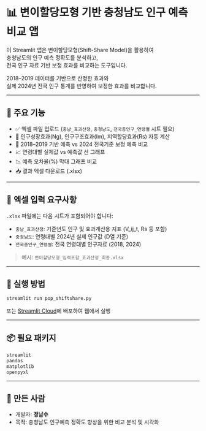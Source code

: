 
# 📊 변이할당모형 기반 충청남도 인구 예측 비교 앱

이 Streamlit 앱은 변이할당모형(Shift-Share Model)을 활용하여  
충청남도의 인구 예측 정확도를 분석하고,  
전국 인구 자료 기반 보정 효과를 비교하는 도구입니다.  

2018–2019 데이터를 기반으로 산정한 효과와  
실제 2024년 전국 인구 통계를 반영하여 보정한 효과를 비교합니다.

---

## 🔧 주요 기능

- ✅ 엑셀 파일 업로드 (`충남_효과산정`, `충청남도`, `전국총인구_연령별` 시트 필요)
- 🧮 인구성장효과(Ng), 인구구조효과(Im), 지역할당효과(Rs) 자동 계산
- 🔄 2018–2019 기반 예측 vs 2024 전국기준 보정 예측 비교
- 📈 연령대별 실제값 vs 예측값 선 그래프
- 📉 예측 오차율(%) 막대 그래프 비교
- 📥 결과 엑셀 다운로드 (.xlsx)

---

## 📁 엑셀 입력 요구사항

`.xlsx` 파일에는 다음 시트가 포함되어야 합니다:

- `충남_효과산정`: 기준년도 인구 및 효과계산용 지표 (V_ij_t, Rs 등 포함)
- `충청남도`: 연령대별 2024년 실제 인구값 (D열 기준)
- `전국총인구_연령별`: 전국 연령대별 인구자료 (2018, 2024)

> 예시: `변이할당모형_입력포함_효과산정_최종.xlsx`

---

## 🚀 실행 방법

```bash
streamlit run pop_shiftshare.py
```

또는 [Streamlit Cloud](https://streamlit.io/cloud)에 배포하여 웹에서 실행

---

## 📦 필요 패키지

```txt
streamlit
pandas
matplotlib
openpyxl
```

---

## 📮 만든 사람

- 개발자: **정남수**
- 목적: 충청남도 인구예측 정확도 향상을 위한 비교 분석 및 시각화
